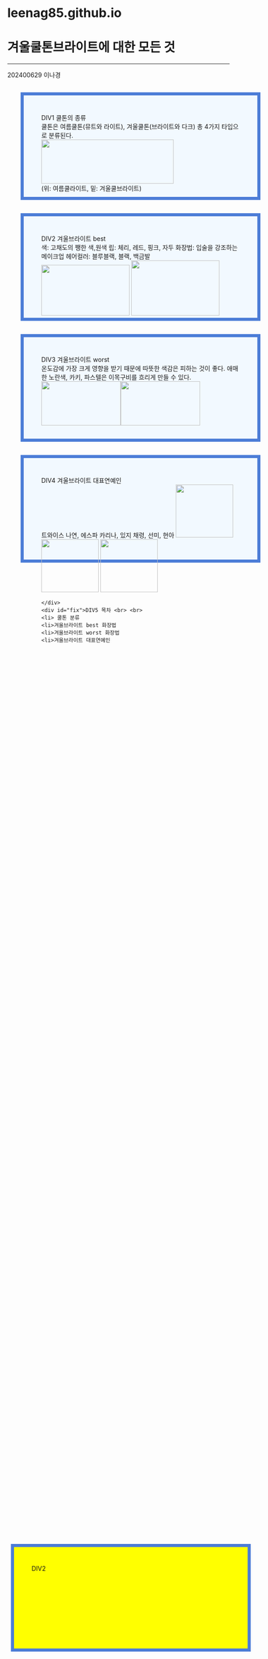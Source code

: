 # leenag85.github.io
<!DOCTYPE html>
<html lang="en">
<head>
    <title>Document</title>
    <style>     
    div
    {
    background-color: rgb(242, 249, 255);
    width:450px;
    height: 150px;
    padding:40px;
    border: 7px solid #4c7dd7;
    margin: 30px;    
    }
    #n3:hover{opacity: 0.6;}
    
.sub{
        background-color: rgb(255, 201, 244);
    position: relative;
    top: 10px;
    left: 30px;
    }
#fix{
    position: fixed;
    bottom:150px;
    right:150px;
    }
#float{
    position: fixed;
    left:350px; 
    width: 300px;
    height:300px;   
    } 
    </style>
</head>

<body>
    <h1>겨울쿨톤브라이트에 대한 모든 것</h1> <hr>
    202400629 이나경
        <div>DIV1 쿨톤의 종류 <br>
        쿨톤은 여름쿨톤(뮤트와 라이트), 겨울쿨톤(브라이트와 다크) 총 4가지 타입으로 분류된다. <br>
        <img src="여쿨겨쿨차이.jpg" width="300" height="100"><br> (위: 여름쿨라이트, 밑: 겨울쿨브라이트)
    </div>
    <div style="background-color: yellow;" id="fix">DIV2</div>
    <div id="n3">DIV2 겨울브라이트 best <br>
    색: 고채도의 쨍한 색,원색
    립: 체리, 레드, 핑크, 자두
    화장법: 입술을 강조하는 메이크업
    헤어컬러: 블루블랙, 블랙, 백금발 <br>
    <img src="r겨쿨.jpg" width="200" height="115">
    <img src="겨쿨머리.jpg" width="200" height="125">
    
</div>
    <div class="sub">DIV3 겨울브라이트 worst<br>
    온도감에 가장 크게 영향을 받기 때문에 따뜻한 색감은 피하는 것이 좋다. 애매한 노란색, 카키, 파스텔은 이목구비를 흐리게 만들 수 있다. <br>
    <img src="가을뮤트.jpg" width="180" height="100"><img src="가을뮤트컬러.jpg" width="180" height="100"></div>
    <div>DIV4 겨울브라이트 대표연예인 
<br> 트와이스 나연, 에스파 카리나, 있지 채령, 선미, 현아 
<img src="겨쿨나연.jpg" width="130" height="120">
<img src="겨쿨카리나.jpg" width="130" height="120">
<img src="겨쿨채령.jpg" width="130" height="120">


    </div>
    <div id="fix">DIV5 목차 <br> <br>
    <li> 쿨톤 분류
    <li>겨울브라이트 best 화장법
    <li>겨울브라이트 worst 화장법
    <li>겨울브라이트 대표연예인

</div>
    </div>
</body>
</html>

